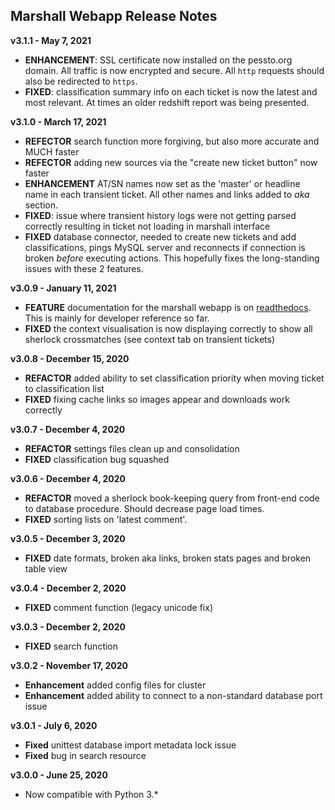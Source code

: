 
## Marshall Webapp Release Notes

**v3.1.1 - May 7, 2021**

* **ENHANCEMENT**: SSL certificate now installed on the pessto.org domain. All traffic is now encrypted and secure. All `http` requests should also be redirected to `https`.
* **FIXED**: classification summary info on each ticket is now the latest and most relevant. At times an older redshift report was being presented.

**v3.1.0 - March 17, 2021**

* **REFECTOR** search function more forgiving, but also more accurate and MUCH faster
* **REFECTOR** adding new sources via the "create new ticket button" now faster
* **ENHANCEMENT** AT/SN names now set as the 'master' or headline name in each transient ticket. All other names and links added to *aka* section.
* **FIXED**: issue where transient history logs were not getting parsed correctly resulting in ticket not loading in marshall interface
* **FIXED** database connector, needed to create new tickets and add classifications, pings MySQL server and reconnects if connection is broken *before* executing actions. This hopefully fixes the long-standing issues with these 2 features.

**v3.0.9 - January 11, 2021**

* **FEATURE** documentation for the marshall webapp is on [readthedocs](https://marshall-webapp.readthedocs.io/en/master/). This is mainly for developer reference so far.
* **FIXED** the context visualisation is now displaying correctly to show all sherlock crossmatches (see context tab on transient tickets)

**v3.0.8 - December 15, 2020**

* **REFACTOR** added ability to set classification priority when moving ticket to classification list
* **FIXED** fixing cache links so images appear and downloads work correctly

**v3.0.7 - December 4, 2020**

* **REFACTOR** settings files clean up and consolidation
* **FIXED** classification bug squashed

**v3.0.6 - December 4, 2020**

* **REFACTOR** moved a sherlock book-keeping query from front-end code to database procedure. Should decrease page load times.
* **FIXED** sorting lists on 'latest comment'.

**v3.0.5 - December 3, 2020**

* **FIXED** date formats, broken aka links, broken stats pages and broken table view

**v3.0.4 - December 2, 2020**

* **FIXED** comment function (legacy unicode fix)

**v3.0.3 - December 2, 2020**

* **FIXED** search function

**v3.0.2 - November 17, 2020**

* **Enhancement** added config files for cluster
* **Enhancement** added ability to connect to a non-standard database port issue

**v3.0.1 - July 6, 2020**

* **Fixed** unittest database import metadata lock issue
* **Fixed** bug in search resource

**v3.0.0 - June 25, 2020**

* Now compatible with Python 3.*

